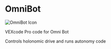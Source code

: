 # OmniBot
![OmniBot Icon](https://i.ibb.co/6nM110F/banner.png)

VEXcode Pro code for Omni Bot

Controls holonomic drive and runs autonomy code
